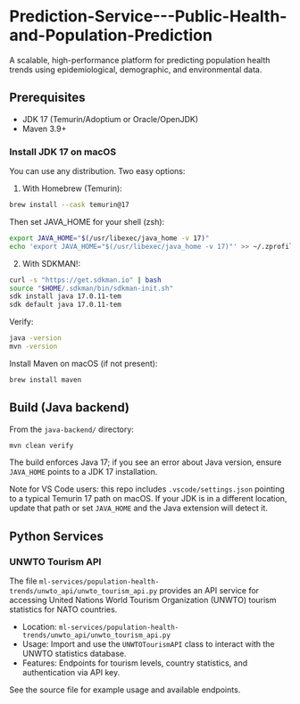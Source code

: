 # Prediction-Service---Public-Health-and-Population-Prediction
A scalable, high-performance platform for predicting population health trends using epidemiological, demographic, and environmental data.

## Prerequisites

- JDK 17 (Temurin/Adoptium or Oracle/OpenJDK)
- Maven 3.9+

### Install JDK 17 on macOS

You can use any distribution. Two easy options:

1) With Homebrew (Temurin):

```bash
brew install --cask temurin@17
```

Then set JAVA_HOME for your shell (zsh):

```bash
export JAVA_HOME="$(/usr/libexec/java_home -v 17)"
echo 'export JAVA_HOME="$(/usr/libexec/java_home -v 17)"' >> ~/.zprofile
```

2) With SDKMAN!:

```bash
curl -s "https://get.sdkman.io" | bash
source "$HOME/.sdkman/bin/sdkman-init.sh"
sdk install java 17.0.11-tem
sdk default java 17.0.11-tem
```

Verify:

```bash
java -version
mvn -version
```

Install Maven on macOS (if not present):

```bash
brew install maven
```

## Build (Java backend)

From the `java-backend/` directory:

```bash
mvn clean verify
```

The build enforces Java 17; if you see an error about Java version, ensure `JAVA_HOME` points to a JDK 17 installation.

Note for VS Code users: this repo includes `.vscode/settings.json` pointing to a typical Temurin 17 path on macOS. If your JDK is in a different location, update that path or set `JAVA_HOME` and the Java extension will detect it.

## Python Services

### UNWTO Tourism API
The file `ml-services/population-health-trends/unwto_api/unwto_tourism_api.py` provides an API service for accessing United Nations World Tourism Organization (UNWTO) tourism statistics for NATO countries.

- Location: `ml-services/population-health-trends/unwto_api/unwto_tourism_api.py`
- Usage: Import and use the `UNWTOTourismAPI` class to interact with the UNWTO statistics database.
- Features: Endpoints for tourism levels, country statistics, and authentication via API key.

See the source file for example usage and available endpoints.
